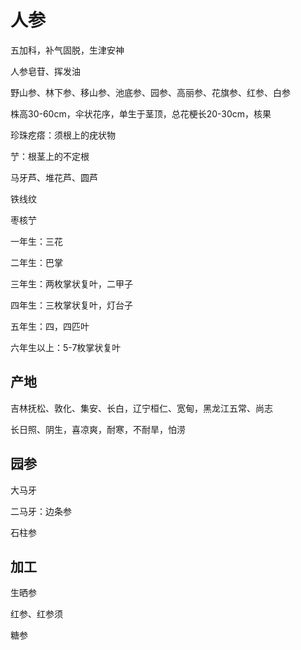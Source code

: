 # 人参

五加科，补气固脱，生津安神

人参皂苷、挥发油

野山参、林下参、移山参、池底参、园参、高丽参、花旗参、红参、白参

株高30-60cm，伞状花序，单生于茎顶，总花梗长20-30cm，核果

珍珠疙瘩：须根上的疣状物

艼：根茎上的不定根

马牙芦、堆花芦、圆芦

铁线纹

枣核艼

一年生：三花

二年生：巴掌

三年生：两枚掌状复叶，二甲子

四年生：三枚掌状复叶，灯台子

五年生：四，四匹叶

六年生以上：5-7枚掌状复叶

## 产地

吉林抚松、敦化、集安、长白，辽宁桓仁、宽甸，黑龙江五常、尚志

长日照、阴生，喜凉爽，耐寒，不耐旱，怕涝

## 园参

大马牙

二马牙：边条参

石柱参

## 加工

生晒参

红参、红参须

糖参